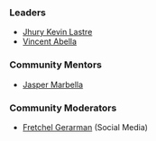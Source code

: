 ### Leaders
* [Jhury Kevin Lastre](https://github.com/Lavelliane)
* [Vincent Abella](https://github.com/roastedbeans)

### Community Mentors
* [Jasper Marbella](https://github.com/jlmarbs)

### Community Moderators
* [Fretchel Gerarman](https://github.com/chelochell) (Social Media)
